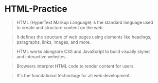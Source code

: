 # HTML-Practice

> HTML (HyperText Markup Language) is the standard language used to create and structure content on the web.  

> It defines the structure of web pages using elements like headings, paragraphs, links, images, and more.  

> HTML works alongside CSS and JavaScript to build visually styled and interactive websites.  

> Browsers interpret HTML code to render content for users.  

> It's the foundational technology for all web development.

